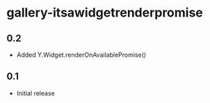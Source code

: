 gallery-itsawidgetrenderpromise
========

0.2
-----

* Added Y.Widget.renderOnAvailablePromise()

0.1
-----

* Initial release